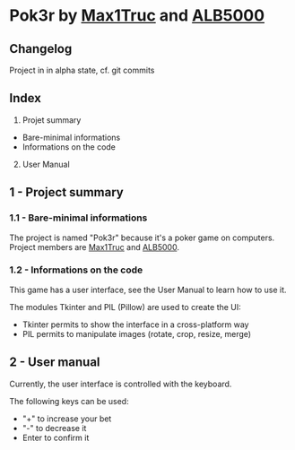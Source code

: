 # Pok3r by [Max1Truc](https://github.com/Max1Truc) and [ALB5000](https://github.com/Alb5000-Dev)

## Changelog

Project in in alpha state, cf. git commits

## Index

1. Projet summary
  - Bare-minimal informations
  - Informations on the code
2. User Manual

## 1 - Project summary

### 1.1 - Bare-minimal informations

The project is named "Pok3r" because it's a poker game on computers.
Project members are [Max1Truc](https://github.com/Max1Truc) and [ALB5000](https://github.com/Alb5000-Dev).

### 1.2 - Informations on the code

This game has a user interface, see the User Manual to learn how to use it.

The modules Tkinter and PIL (Pillow) are used to create the UI:
  - Tkinter permits to show the interface in a cross-platform way
  - PIL permits to manipulate images (rotate, crop, resize, merge)

## 2 - User manual

Currently, the user interface is controlled with the keyboard.

The following keys can be used:
  - "+" to increase your bet
  - "-" to decrease it
  - Enter to confirm it
